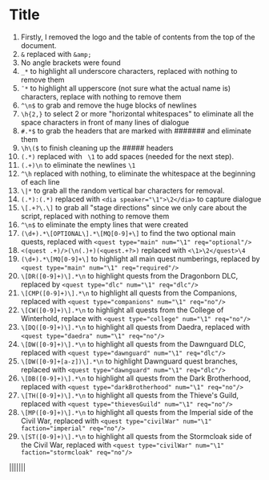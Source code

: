 # Title

1. Firstly, I removed the logo and the table of contents from the top of the document.
1. ```&``` replaced with ```&amp;```
1. No angle brackets were found
1. ```_*``` to highlight all underscore characters, replaced with nothing to remove them
1. ```¯*``` to highlight all upperscore (not sure what the actual name is) characters, replace with nothing to remove them
1. ```^\n$``` to grab and remove the huge blocks of newlines
1. ```\h{2,}``` to select 2 or more "horizontal whitespaces" to eliminate all the space characters in front of many lines of dialogue
1. ```#.*$``` to grab the headers that are marked with ####### and eliminate them
1. ```\h\($``` to finish cleaning up the ##### headers
1. ```(.*)``` replaced with ``` \1``` to add spaces (needed for the next step).
1. ```(.+)\n``` to eliminate the newlines ```\1```
1. ```^\h``` replaced with nothing, to eliminate the whitespace at the beginning of each line
1. ```\|*``` to grab all the random vertical bar characters for removal.
1. ```(.*):(.*)``` replaced with ```<dia speaker="\1">\2</dia>``` to capture dialogue
1. ```\[.+?\.\]``` to grab all "stage directions" since we only care about the script, replaced with nothing to remove them
1. ```^\n$``` to eliminate the empty lines that were created
1. ```(\d+).*\[OPTIONAL\].*\[MQ[0-9]+\]``` to find the two optional main quests, replaced with ```<quest type="main" num="\1" req="optional"/>```
1. ```<(quest .+)/>(\n(.)+)(<quest.+?>)``` replaced with ```<\1>\2</quest>\4```
1. ```(\d+).*\[MQ[0-9]+\]``` to highlight all main quest numberings, replaced by ```<quest type="main" num="\1" req="required"/>```
1. ```\[DR([0-9]+)\].*\n``` to highlight quests from the Dragonborn DLC, replaced by ```<quest type="dlc" num="\1" req="dlc"/>```
1. ```\[CMP([0-9]+)\].*\n``` to highlight all quests from the Companions, replaced with ```<quest type="companions" num="\1" req="no"/>```
1. ```\[CW([0-9]+)\].*\n``` to highlight all quests from the College of Winterhold, replace with ```<quest type="college" num="\1" req="no"/>```
1. ```\[DQ([0-9]+)\].*\n``` to highlight all quests from Daedra, replaced with ```<quest type="daedra" num="\1" req="no"/>```
1. ```\[DW([0-9]+)\].*\n``` to highlight all quests from the Dawnguard DLC, replaced with ```<quest type="dawnguard" num="\1" req="dlc"/>```
1. ```\[DW([0-9]+[a-z])\].*\n``` to highlight Dawnguard quest branches, replaced with ```<quest type="dawnguard" num="\1" req="dlc"/>```
1. ```\[DB([0-9]+)\].*\n``` to highlight all quests from the Dark Brotherhood, replaced with ```<quest type="darkBrotherhood" num="\1" req="no"/>```
1. ```\[TH([0-9]+)\].*\n``` to highlight all quests from the Thieve's Guild, replaced with ```<quest type="thievesGuild" num="\1" req="no"/>```
1. ```\[MP([0-9]+)\].*\n``` to highlight all quests from the Imperial side of the Civil War, replaced with ```<quest type="civilWar" num="\1" faction="imperial" req="no"/>```
1. ```\[ST([0-9]+)\].*\n``` to highlight all quests from the Stormcloak side of the Civil War, replaced with ```<quest type="civilWar" num="\1" faction="stormcloak" req="no"/>```

<dia speaker="Durnehviir">|<dia speaker="Paarthurnax">|<dia speaker="Odahviing"><dia speaker="Alduin">|<dia speaker="Sahrotaar">|<dia speaker="Sahloknir">|<dia speaker="Mirmulnir">|<dia speaker="Miraak">|<dia speaker="Greybeards">

